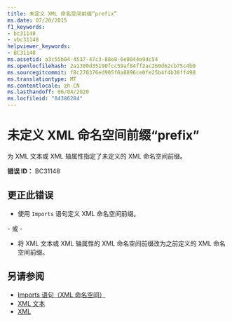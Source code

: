 ```yaml
---
title: 未定义 XML 命名空间前缀“prefix”
ms.date: 07/20/2015
f1_keywords:
- bc31148
- vbc31148
helpviewer_keywords:
- BC31148
ms.assetid: a3c55b04-4537-47c3-88e8-6e8044e9dc54
ms.openlocfilehash: 2a1380d35190fcc59af84ff2ac260d62cb75c4b0
ms.sourcegitcommit: f8c270376ed905f6a8896ce0fe25b4f4b38ff498
ms.translationtype: MT
ms.contentlocale: zh-CN
ms.lasthandoff: 06/04/2020
ms.locfileid: "84386284"
---
```

# <a name="xml-namespace-prefix-prefix-is-not-defined"></a>未定义 XML 命名空间前缀“prefix”
为 XML 文本或 XML 轴属性指定了未定义的 XML 命名空间前缀。  
  
 **错误 ID：** BC31148  
  
## <a name="to-correct-this-error"></a>更正此错误  
  
- 使用 `Imports` 语句定义 XML 命名空间前缀。  
  
 \- 或 -  
  
- 将 XML 文本或 XML 轴属性的 XML 命名空间前缀改为之前定义的 XML 命名空间前缀。  
  
## <a name="see-also"></a>另请参阅

- [Imports 语句（XML 命名空间）](../language-reference/statements/imports-statement-xml-namespace.md)
- [XML 文本](../language-reference/xml-literals/index.md)
- [XML](../programming-guide/language-features/xml/index.md)

